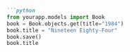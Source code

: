 ```markdown

```python
from yourapp.models import Book
book = Book.objects.get(title="1984")
book.title = "Nineteen Eighty-Four"
book.save()
book.title
